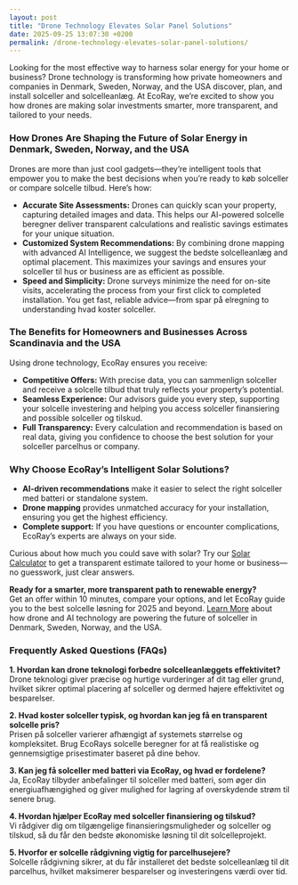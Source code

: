```yaml
---
layout: post
title: "Drone Technology Elevates Solar Panel Solutions"
date: 2025-09-25 13:07:30 +0200
permalink: /drone-technology-elevates-solar-panel-solutions/
---
```

Looking for the most effective way to harness solar energy for your home or business? Drone technology is transforming how private homeowners and companies in Denmark, Sweden, Norway, and the USA discover, plan, and install solceller and solcelleanlæg. At EcoRay, we’re excited to show you how drones are making solar investments smarter, more transparent, and tailored to your needs.

### How Drones Are Shaping the Future of Solar Energy in Denmark, Sweden, Norway, and the USA

Drones are more than just cool gadgets—they’re intelligent tools that empower you to make the best decisions when you’re ready to køb solceller or compare solcelle tilbud. Here’s how:

- **Accurate Site Assessments:** Drones can quickly scan your property, capturing detailed images and data. This helps our AI-powered solcelle beregner deliver transparent calculations and realistic savings estimates for your unique situation.
- **Customized System Recommendations:** By combining drone mapping with advanced AI Intelligence, we suggest the bedste solcelleanlæg and optimal placement. This maximizes your savings and ensures your solceller til hus or business are as efficient as possible.
- **Speed and Simplicity:** Drone surveys minimize the need for on-site visits, accelerating the process from your first click to completed installation. You get fast, reliable advice—from spar på elregning to understanding hvad koster solceller.

### The Benefits for Homeowners and Businesses Across Scandinavia and the USA

Using drone technology, EcoRay ensures you receive:

- **Competitive Offers:** With precise data, you can sammenlign solceller and receive a solcelle tilbud that truly reflects your property’s potential.
- **Seamless Experience:** Our advisors guide you every step, supporting your solcelle investering and helping you access solceller finansiering and possible solceller og tilskud.
- **Full Transparency:** Every calculation and recommendation is based on real data, giving you confidence to choose the best solution for your solceller parcelhus or company.

### Why Choose EcoRay’s Intelligent Solar Solutions?

- **AI-driven recommendations** make it easier to select the right solceller med batteri or standalone system.
- **Drone mapping** provides unmatched accuracy for your installation, ensuring you get the highest efficiency.
- **Complete support:** If you have questions or encounter complications, EcoRay’s experts are always on your side.

Curious about how much you could save with solar? Try our [Solar Calculator](https://ecoray.dk/en/calculator) to get a transparent estimate tailored to your home or business—no guesswork, just clear answers.

**Ready for a smarter, more transparent path to renewable energy?**  
Get an offer within 10 minutes, compare your options, and let EcoRay guide you to the best solcelle løsning for 2025 and beyond. [Learn More](https://ecoray.dk/en/calculator) about how drone and AI technology are powering the future of solceller in Denmark, Sweden, Norway, and the USA.

### Frequently Asked Questions (FAQs)

**1. Hvordan kan drone teknologi forbedre solcelleanlæggets effektivitet?**  
Drone teknologi giver præcise og hurtige vurderinger af dit tag eller grund, hvilket sikrer optimal placering af solceller og dermed højere effektivitet og besparelser.

**2. Hvad koster solceller typisk, og hvordan kan jeg få en transparent solcelle pris?**  
Prisen på solceller varierer afhængigt af systemets størrelse og kompleksitet. Brug EcoRays solcelle beregner for at få realistiske og gennemsigtige prisestimater baseret på dine behov.

**3. Kan jeg få solceller med batteri via EcoRay, og hvad er fordelene?**  
Ja, EcoRay tilbyder anbefalinger til solceller med batteri, som øger din energiuafhængighed og giver mulighed for lagring af overskydende strøm til senere brug.

**4. Hvordan hjælper EcoRay med solceller finansiering og tilskud?**  
Vi rådgiver dig om tilgængelige finansieringsmuligheder og solceller og tilskud, så du får den bedste økonomiske løsning til dit solcelleprojekt.

**5. Hvorfor er solcelle rådgivning vigtig for parcelhusejere?**  
Solcelle rådgivning sikrer, at du får installeret det bedste solcelleanlæg til dit parcelhus, hvilket maksimerer besparelser og investeringens værdi over tid.

<script type="application/ld+json">
{
  "@context": "https://schema.org",
  "@type": "BlogPosting",
  "headline": "Drone Technology Elevates Solar Panel Solutions",
  "description": "Discover how drone technology is revolutionizing the planning and installation of solceller and solcelleanlæg for homeowners and businesses in Denmark, Sweden, Norway, and the USA with EcoRay's AI-powered solutions.",
  "author": {
    "@type": "Person",
    "name": "EcoRay",
    "description": "We act as your advisor - or “advocate” - throughout the process, always representing your interests. Using transparent calculations, realistic savings estimates, and AI-based system recommendations, we help you make an informed decision. You receive competitive offers from selected partners, and we ensure the entire journey - from first click to completed installation - is seamless and trustworthy."
  },
  "publisher": {
    "@type": "Organization",
    "name": "EcoRay",
    "logo": {
      "@type": "ImageObject",
      "url": "https://ecoray.dk/logo.png"
    }
  },
  "mainEntityOfPage": {
    "@type": "WebPage",
    "@id": "https://ecoray.dk/en/drone-technology-solar-panel-solutions"
  },
  "datePublished": "2024-06-01",
  "dateModified": "2024-06-01",
  "inLanguage": "da-DK"
}
</script>

<script type="application/ld+json">
{
  "@context": "https://schema.org",
  "@type": "FAQPage",
  "mainEntity": [
    {
      "@type": "Question",
      "name": "Hvordan kan drone teknologi forbedre solcelleanlæggets effektivitet?",
      "acceptedAnswer": {
        "@type": "Answer",
        "text": "Drone teknologi giver præcise og hurtige vurderinger af dit tag eller grund, hvilket sikrer optimal placering af solceller og dermed højere effektivitet og besparelser."
      }
    },
    {
      "@type": "Question",
      "name": "Hvad koster solceller typisk, og hvordan kan jeg få en transparent solcelle pris?",
      "acceptedAnswer": {
        "@type": "Answer",
        "text": "Prisen på solceller varierer afhængigt af systemets størrelse og kompleksitet. Brug EcoRays solcelle beregner for at få realistiske og gennemsigtige prisestimater baseret på dine behov."
      }
    },
    {
      "@type": "Question",
      "name": "Kan jeg få solceller med batteri via EcoRay, og hvad er fordelene?",
      "acceptedAnswer": {
        "@type": "Answer",
        "text": "Ja, EcoRay tilbyder anbefalinger til solceller med batteri, som øger din energiuafhængighed og giver mulighed for lagring af overskydende strøm til senere brug."
      }
    },
    {
      "@type": "Question",
      "name": "Hvordan hjælper EcoRay med solceller finansiering og tilskud?",
      "acceptedAnswer": {
        "@type": "Answer",
        "text": "Vi rådgiver dig om tilgængelige finansieringsmuligheder og solceller og tilskud, så du får den bedste økonomiske løsning til dit solcelleprojekt."
      }
    },
    {
      "@type": "Question",
      "name": "Hvorfor er solcelle rådgivning vigtig for parcelhusejere?",
      "acceptedAnswer": {
        "@type": "Answer",
        "text": "Solcelle rådgivning sikrer, at du får installeret det bedste solcelleanlæg til dit parcelhus, hvilket maksimerer besparelser og investeringens værdi over tid."
      }
    }
  ]
}
</script>